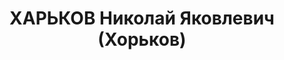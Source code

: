 ---
title: ХАРЬКОВ Николай Яковлевич (Хорьков)
description: "Род. в 1885 г., г. Кунгур Уральской обл., русский, образование низшее,\
  \ б/п, бухгалтер Ленинского прииска. Проживал: прииска Ленинский Бодайбинского р-на\
  \ Иркутской обл. \n  Арестован 13 августа 1937 г. \n  Приговорен: ВК ВС СССР 25\
  \ октября 1937 г., обв.: по ст. 58-7, 8, 11. \n  Приговор: ВМН Расстрелян 25 октября\
  \ 1937 г. Реабилитирован 7 сентября 1957 г."
---